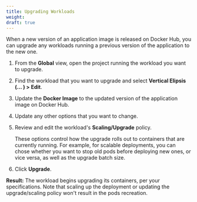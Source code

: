 ```yaml
---
title: Upgrading Workloads
weight: 
draft: true
---
```

When a new version of an application image is released on Docker Hub, you can upgrade any workloads running a previous version of the application to the new one.

1. From the **Global** view, open the project running the workload you want to upgrade.

1. Find the workload that you want to upgrade and select **Vertical Elipsis (... ) > Edit**.

1. Update the **Docker Image** to the updated version of the application image on Docker Hub.

1. Update any other options that you want to change.

1. Review and edit the workload's **Scaling/Upgrade** policy.

    These options control how the upgrade rolls out to containers that are currently running. For example, for scalable deployments, you can chose whether you want to stop old pods before deploying new ones, or vice versa, as well as the upgrade batch size.

1. Click **Upgrade**.

**Result:** The workload begins upgrading its containers, per your specifications. Note that scaling up the deployment or updating the upgrade/scaling policy won't result in the pods recreation.
